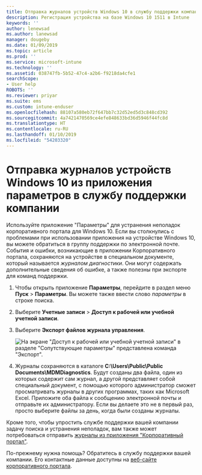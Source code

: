 ```yaml
---
title: Отправка журналов устройств Windows 10 в службу поддержки компании | Документы Майкрософт
description: Регистрация устройства на базе Windows 10 1511 в Intune
keywords: ''
author: lenewsad
ms.author: lanewsad
manager: dougeby
ms.date: 01/09/2019
ms.topic: article
ms.prod: ''
ms.service: microsoft-intune
ms.technology: ''
ms.assetid: 038747fb-5b52-47c4-a2b6-f9218da4cfe1
searchScope:
- User help
ROBOTS: ''
ms.reviewer: priyar
ms.suite: ems
ms.custom: intune-enduser
ms.openlocfilehash: 88107a580eb72f647bb7c32d52ed5d3c848cd392
ms.sourcegitcommit: 4a7421470569ce4efe848633bd36d5946f44fc8d
ms.translationtype: HT
ms.contentlocale: ru-RU
ms.lasthandoff: 01/10/2019
ms.locfileid: "54203320"
---
```

# <a name="send-logs-to-your-company-support-from-the-settings-app-for-windows-10"></a>Отправка журналов устройств Windows 10 из приложения параметров в службу поддержки компании

Используйте приложение "Параметры" для устранения неполадок корпоративного портала для Windows 10. Если вы столкнулись с проблемами при использовании приложения на устройстве Windows 10, вы можете обратиться в группу поддержки по электронной почте. События и ошибки, возникающие в приложении Корпоративного портала, сохраняются на устройстве в специальном документе, который называется _журналом диагностики_. Они могут содержать дополнительные сведения об ошибке, а также полезны при экспорте для команд поддержки.

1. Чтобы открыть приложение **Параметры**, перейдите в раздел меню **Пуск** > **Параметры**. Вы можете также ввести слово *параметры* в строке поиска.
2. Выберите **Учетные записи** > **Доступ к рабочей или учебной учетной записи**.
3. Выберите **Экспорт файлов журнала управления**.

   ![На экране "Доступ к рабочей или учебной учетной записи" в разделе "Сопутствующие параметры" представлена команда "Экспорт".](./media/w10-export-logs.png)

4. Журналы сохраняются в каталоге **C:\Users\Public\Public Documents\MDMDiagnostics**. Будут созданы два файла, один из которых содержит сам журнал, а другой представляет собой специальный документ, с помощью которого администратор сможет просматривать журналы в других программах, таких как Microsoft Excel. Приложите оба файла к сообщению электронной почты и отправьте их администратору. Если вы делаете это не в первый раз, просто выберите файлы за день, когда были созданы журналы. 

Кроме того, чтобы упростить службе поддержки вашей компании задачу поиска и устранения неполадок, вам также может потребоваться отправить [журналы из приложения "Корпоративный портал"](send-logs-to-your-it-admin-cp-windows.md). 

По-прежнему нужна помощь? Обратитесь в службу поддержки вашей компании. Его контактные данные доступны на [веб-сайте корпоративного портала](https://go.microsoft.com/fwlink/?linkid=2010980).
